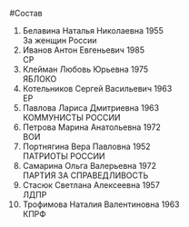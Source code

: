 #Состав
1. Белавина Наталья Николаевна 1955   
    За женщин России
2. Иванов Антон Евгеньевич 1985   
    СР
3. Клейман Любовь Юрьевна 1975   
    ЯБЛОКО
4. Котельников Сергей Васильевич 1963   
    ЕР
5. Павлова Лариса Дмитриевна 1963   
    КОММУНИСТЫ РОССИИ
6. Петрова Марина Анатольевна 1972   
    ВОИ
7. Портнягина Вера Павловна 1952   
    ПАТРИОТЫ РОССИИ
8. Самарина Ольга Валерьевна 1972   
    ПАРТИЯ ЗА СПРАВЕДЛИВОСТЬ
9. Стасюк Светлана Алексеевна 1957   
    ЛДПР
10. Трофимова Наталия Валентиновна 1963   
    КПРФ
